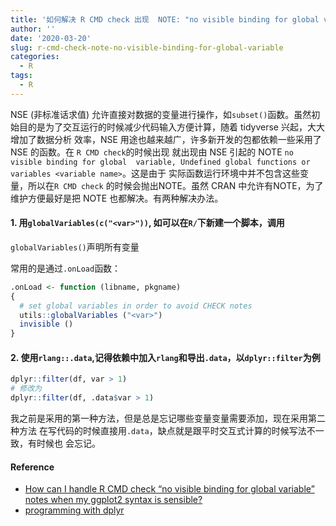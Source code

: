```yaml
---
title: '如何解决 R CMD check 出现  NOTE: "no visible binding for global variable"'
author: ''
date: '2020-03-20'
slug: r-cmd-check-note-no-visible-binding-for-global-variable
categories:
  - R
tags:
  - R
---
```


NSE (非标准话求值) 允许直接对数据的变量进行操作，如`subset()`函数。虽然初始目的是为了交互运行的时候减少代码输入方便计算，随着 tidyverse 兴起，大大增加了数据分析
效率，NSE 用途也越来越广，许多新开发的包都依赖一些采用了 NSE 的函数。在 `R CMD check`的时候出现 就出现由 NSE 引起的 NOTE `no visible binding for global 
variable, Undefined global functions or variables <variable name>`。这是由于
实际函数运行环境中并不包含这些变量，所以在`R CMD check` 的时候会抛出NOTE。虽然 
CRAN 中允许有NOTE，为了维护方便最好是把 NOTE 也都解决。有两种解决办法。

#### 1. 用`globalVariables(c("<var>"))`, 如可以在`R/`下新建一个脚本，调用
`globalVariables()`声明所有变量

  常用的是通过`.onLoad`函数：

  ```R
  .onLoad <- function (libname, pkgname)
  {
    # set global variables in order to avoid CHECK notes
    utils::globalVariables ("<var>")
    invisible ()
  }
  ```

#### 2. 使用`rlang::.data`,记得依赖中加入`rlang`和导出`.data`，以`dplyr::filter`为例

  ```R
  dplyr::filter(df, var > 1)
  # 修改为
  dplyr::filter(df, .data$var > 1)
  ```

我之前是采用的第一种方法，但是总是忘记哪些变量变量需要添加，现在采用第二种方法
在写代码的时候直接用`.data`，缺点就是跟平时交互式计算的时候写法不一致，有时候也
会忘记。

#### Reference

- [How can I handle R CMD check “no visible binding for global variable” notes when my ggplot2 syntax 
is sensible?](https://stackoverflow.com/questions/9439256/how-can-i-handle-r-cmd-check-no-visible-binding-for-global-variable-notes-when)
- [programming with dplyr](https://dplyr.tidyverse.org/articles/programming.html)
